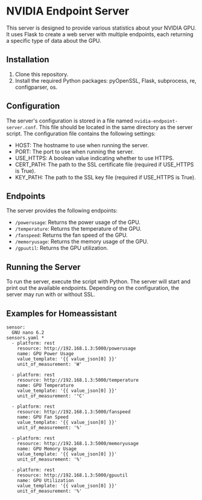 # NVIDIA Endpoint Server

This server is designed to provide various statistics about your NVIDIA GPU. It uses Flask to create a web server with multiple endpoints, each returning a specific type of data about the GPU.

## Installation

1. Clone this repository.
2. Install the required Python packages: pyOpenSSL, Flask, subprocess, re, configparser, os. 

## Configuration

The server's configuration is stored in a file named `nvidia-endpoint-server.conf`. This file should be located in the same directory as the server script. The configuration file contains the following settings:

- HOST: The hostname to use when running the server.
- PORT: The port to use when running the server.
- USE_HTTPS: A boolean value indicating whether to use HTTPS.
- CERT_PATH: The path to the SSL certificate file (required if USE_HTTPS is True).
- KEY_PATH: The path to the SSL key file (required if USE_HTTPS is True).

## Endpoints

The server provides the following endpoints:

- `/powerusage`: Returns the power usage of the GPU.
- `/temperature`: Returns the temperature of the GPU.
- `/fanspeed`: Returns the fan speed of the GPU.
- `/memoryusage`: Returns the memory usage of the GPU.
- `/gpuutil`: Returns the GPU utilization.

## Running the Server

To run the server, execute the script with Python. The server will start and print out the available endpoints. Depending on the configuration, the server may run with or without SSL.

## Examples for Homeassistant
```
sensor:
  GNU nano 6.2                                                                                                                            sensors.yaml *
  - platform: rest
    resource: http://192.168.1.3:5000/powerusage
    name: GPU Power Usage
    value_template: '{{ value_json[0] }}'
    unit_of_measurement: 'W'

  - platform: rest
    resource: http://192.168.1.3:5000/temperature
    name: GPU Temperature
    value_template: '{{ value_json[0] }}'
    unit_of_measurement: '°C'

  - platform: rest
    resource: http://192.168.1.3:5000/fanspeed
    name: GPU Fan Speed
    value_template: '{{ value_json[0] }}'
    unit_of_measurement: '%'

  - platform: rest
    resource: http://192.168.1.3:5000/memoryusage
    name: GPU Memory Usage
    value_template: '{{ value_json[0] }}'
    unit_of_measurement: '%'

  - platform: rest
    resource: http://192.168.1.3:5000/gpuutil
    name: GPU Utilization
    value_template: '{{ value_json[0] }}'
    unit_of_measurement: '%'
```
